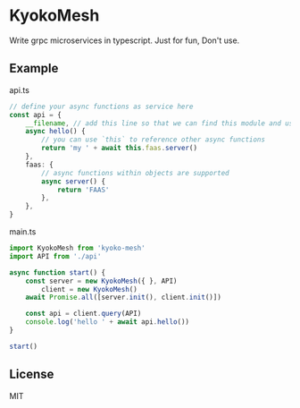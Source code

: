 # KyokoMesh
Write grpc microservices in typescript. Just for fun, Don't use.

## Example
api.ts
```typescript
// define your async functions as service here
const api = {
    __filename, // add this line so that we can find this module and use grpc
    async hello() {
        // you can use `this` to reference other async functions
        return 'my ' + await this.faas.server()
    },
    faas: {
        // async functions within objects are supported
        async server() {
            return 'FAAS'
        },
    },
}
```

main.ts
```typescript
import KyokoMesh from 'kyoko-mesh'
import API from './api'

async function start() {
    const server = new KyokoMesh({ }, API)
        client = new KyokoMesh()
    await Promise.all([server.init(), client.init()])

    const api = client.query(API)
    console.log('hello ' + await api.hello())
}

start()
```

## License
MIT
